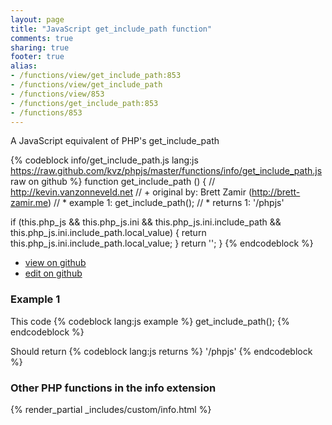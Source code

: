 ```yaml
---
layout: page
title: "JavaScript get_include_path function"
comments: true
sharing: true
footer: true
alias:
- /functions/view/get_include_path:853
- /functions/view/get_include_path
- /functions/view/853
- /functions/get_include_path:853
- /functions/853
---
```

<!-- Generated by Rakefile:build -->
A JavaScript equivalent of PHP's get_include_path

{% codeblock info/get_include_path.js lang:js https://raw.github.com/kvz/phpjs/master/functions/info/get_include_path.js raw on github %}
function get_include_path () {
  // http://kevin.vanzonneveld.net
  // +   original by: Brett Zamir (http://brett-zamir.me)
  // *     example 1: get_include_path();
  // *     returns 1: '/phpjs'

  if (this.php_js && this.php_js.ini && this.php_js.ini.include_path && this.php_js.ini.include_path.local_value) {
    return this.php_js.ini.include_path.local_value;
  }
  return '';
}
{% endcodeblock %}

 - [view on github](https://github.com/kvz/phpjs/blob/master/functions/info/get_include_path.js)
 - [edit on github](https://github.com/kvz/phpjs/edit/master/functions/info/get_include_path.js)

### Example 1
This code
{% codeblock lang:js example %}
get_include_path();
{% endcodeblock %}

Should return
{% codeblock lang:js returns %}
'/phpjs'
{% endcodeblock %}


### Other PHP functions in the info extension
{% render_partial _includes/custom/info.html %}
